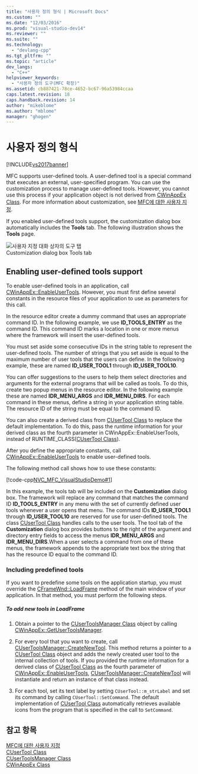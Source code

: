 ```yaml
---
title: "사용자 정의 형식 | Microsoft Docs"
ms.custom: ""
ms.date: "12/03/2016"
ms.prod: "visual-studio-dev14"
ms.reviewer: ""
ms.suite: ""
ms.technology: 
  - "devlang-cpp"
ms.tgt_pltfrm: ""
ms.topic: "article"
dev_langs: 
  - "C++"
helpviewer_keywords: 
  - "사용자 정의 도구(MFC 확장)"
ms.assetid: cb887421-78ce-4652-bc67-96a53984ccaa
caps.latest.revision: 18
caps.handback.revision: 14
author: "mikeblome"
ms.author: "mblome"
manager: "ghogen"
---
```

# 사용자 정의 형식
[!INCLUDE[vs2017banner](../assembler/inline/includes/vs2017banner.md)]

MFC supports user\-defined tools.  A user\-defined tool is a special command that executes an external, user\-specified program.  You can use the customization process to manage user\-defined tools.  However, you cannot use this process if your application object is not derived from [CWinAppEx Class](../mfc/reference/cwinappex-class.md).  For more information about customization, see [MFC에 대한 사용자 지정](../mfc/customization-for-mfc.md).  
  
 If you enabled user\-defined tools support, the customization dialog box automatically includes the **Tools** tab.  The following illustration shows the **Tools** page.  
  
 ![사용자 지정 대화 상자의 도구 탭](../mfc/media/custdialogboxtoolstab.png "CustDialogBoxToolsTab")  
Customization dialog box Tools tab  
  
## Enabling user\-defined tools support  
 To enable user\-defined tools in an application, call [CWinAppEx::EnableUserTools](../Topic/CWinAppEx::EnableUserTools.md).  However, you must first define several constants in the resource files of your application to use as parameters for this call.  
  
 In the resource editor create a dummy command that uses an appropriate command ID.  In the following example, we use **ID\_TOOLS\_ENTRY** as the command ID.  This command ID marks a location in one or more menus where the framework will insert the user\-defined tools.  
  
 You must set aside some consecutive IDs in the string table to represent the user\-defined tools.  The number of strings that you set aside is equal to the maximum number of user tools that the users can define.  In the following example, these are named **ID\_USER\_TOOL1** through **ID\_USER\_TOOL10**.  
  
 You can offer suggestions to the users to help them select directories and arguments for the external programs that will be called as tools.  To do this, create two popup menus in the resource editor.  In the following example these are named **IDR\_MENU\_ARGS** and **IDR\_MENU\_DIRS**.  For each command in these menus, define a string in your application string table.  The resource ID of the string must be equal to the command ID.  
  
 You can also create a derived class from [CUserTool Class](../mfc/reference/cusertool-class.md) to replace the default implementation.  To do this, pass the runtime information for your derived class as the fourth parameter in CWinAppEx::EnableUserTools, instead of RUNTIME\_CLASS\([CUserTool Class](../mfc/reference/cusertool-class.md)\).  
  
 After you define the appropriate constants, call [CWinAppEx::EnableUserTools](../Topic/CWinAppEx::EnableUserTools.md) to enable user\-defined tools.  
  
 The following method call shows how to use these constants:  
  
 [!code-cpp[NVC_MFC_VisualStudioDemo#1](../mfc/codesnippet/CPP/user-defined-tools_1.cpp)]  
  
 In this example, the tools tab will be included on the **Customization** dialog box.  The framework will replace any command that matches the command ID **ID\_TOOLS\_ENTRY** in any menu with the set of currently defined user tools whenever a user opens that menu.  The command IDs **ID\_USER\_TOOL1** through **ID\_USER\_TOOL10** are reserved for use for user\-defined tools.  The class [CUserTool Class](../mfc/reference/cusertool-class.md) handles calls to the user tools.  The tool tab of the **Customization** dialog box provides buttons to the right of the argument and directory entry fields to access the menus **IDR\_MENU\_ARGS** and **IDR\_MENU\_DIRS**.When a user selects a command from one of these menus, the framework appends to the appropriate text box the string that has the resource ID equal to the command ID.  
  
### Including predefined tools  
 If you want to predefine some tools on the application startup, you must override the [CFrameWnd::LoadFrame](../Topic/CFrameWnd::LoadFrame.md) method of the main window of your application.  In that method, you must perform the following steps.  
  
##### To add new tools in LoadFrame  
  
1.  Obtain a pointer to the [CUserToolsManager Class](../mfc/reference/cusertoolsmanager-class.md) object by calling [CWinAppEx::GetUserToolsManager](../Topic/CWinAppEx::GetUserToolsManager.md).  
  
2.  For every tool that you want to create, call [CUserToolsManager::CreateNewTool](../Topic/CUserToolsManager::CreateNewTool.md).  This method returns a pointer to a [CUserTool Class](../mfc/reference/cusertool-class.md) object and adds the newly created user tool to the internal collection of tools.  If you provided the runtime information for a derived class of [CUserTool Class](../mfc/reference/cusertool-class.md) as the fourth parameter of [CWinAppEx::EnableUserTools](../Topic/CWinAppEx::EnableUserTools.md), [CUserToolsManager::CreateNewTool](../Topic/CUserToolsManager::CreateNewTool.md) will instantiate and return an instance of that class instead.  
  
3.  For each tool, set its text label by setting `CUserTool::m_strLabel` and set its command by calling `CUserTool::SetCommand`.  The default implementation of [CUserTool Class](../mfc/reference/cusertool-class.md) automatically retrieves available icons from the program that is specified in the call to `SetCommand`.  
  
## 참고 항목  
 [MFC에 대한 사용자 지정](../mfc/customization-for-mfc.md)   
 [CUserTool Class](../mfc/reference/cusertool-class.md)   
 [CUserToolsManager Class](../mfc/reference/cusertoolsmanager-class.md)   
 [CWinAppEx Class](../mfc/reference/cwinappex-class.md)